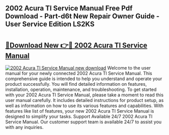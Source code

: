 ## 2002 Acura Tl Service Manual Free Pdf Download - Part-d6t New Repair Owner Guide - User Service Edition LS2KS

# <h2><a href="http://bc39561.oget.top/?id=2002+Acura+Tl+Service+Manual">🔗Download New 👉🔴 2002 Acura Tl Service Manual</a></h2>

[![2002 Acura Tl Service Manual new download](https://i.imgur.com/5g1atiW.png)](http://bc39561.oget.top/?id=2002+Acura+Tl+Service+Manual)
Welcome to the user manual for your newly connected 2002 Acura Tl Service Manual. This comprehensive guide is intended to help you understand and operate your product successfully. You will find detailed information on features, installation, operation, maintenance, and troubleshooting. To get started with your 2002 Acura Tl Service Manual, please take a moment to read this user manual carefully. It includes detailed instructions for product setup, as well as information on how to use its various features and capabilities. With features like list of features, your new 2002 Acura Tl Service Manual is designed to simplify your tasks. Support Available 24/7 2002 Acura Tl Service Manual. Our customer support team is available 24/7 to assist you with any inquiries.
